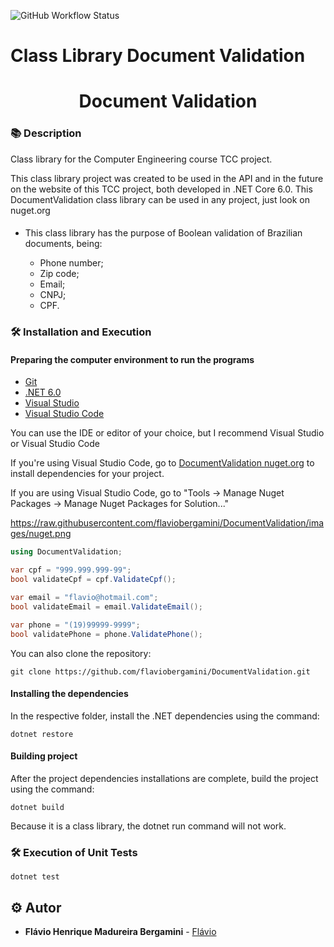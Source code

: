 ![GitHub Workflow Status](https://img.shields.io/github/workflow/status/flaviobergamini/DocumentValidation/main)

# Class Library Document Validation

<h1 align="center">Document Validation</h1>

### :books: Description

<p>Class library for the Computer Engineering course TCC project.</p>
<p>This class library project was created to be used in the API and in the future on the website of this TCC project, both developed in .NET Core 6.0. This DocumentValidation class library can be used in any project, just look on nuget.org</p>

####
- This class library has the purpose of Boolean validation of Brazilian documents, being:

  -  Phone number;
  -  Zip code;
  -  Email;
  -  CNPJ;
  -  CPF.


### :hammer_and_wrench: Installation and Execution
#### Preparing the computer environment to run the programs
- [Git](https://git-scm.com/)
- [.NET 6.0](https://dotnet.microsoft.com/en-us/download/dotnet/6.0)
- [Visual Studio](https://visualstudio.microsoft.com/pt-br/)
- [Visual Studio Code](https://github.com/Microsoft/vscode)

You can use the IDE or editor of your choice, but I recommend Visual Studio or Visual Studio Code

If you're using Visual Studio Code, go to [DocumentValidation nuget.org](https://www.nuget.org/packages/DocumentValidation/) to install dependencies for your project.

If you are using Visual Studio Code, go to "Tools -> Manage Nuget Packages -> Manage Nuget Packages for Solution..."

https://raw.githubusercontent.com/flaviobergamini/DocumentValidation/images/nuget.png

```csharp
using DocumentValidation;

var cpf = "999.999.999-99";
bool validateCpf = cpf.ValidateCpf();

var email = "flavio@hotmail.com";
bool validateEmail = email.ValidateEmail();

var phone = "(19)99999-9999";
bool validatePhone = phone.ValidatePhone();
```

You can also clone the repository:
```
git clone https://github.com/flaviobergamini/DocumentValidation.git
```

#### Installing the dependencies
In the respective folder, install the .NET dependencies using the command:
```
dotnet restore
```

#### Building project
After the project dependencies installations are complete, build the project using the command:
```
dotnet build
```
Because it is a class library, the dotnet run command will not work.

### :hammer_and_wrench: Execution of Unit Tests
```
dotnet test
```
## :gear: Autor

* **Flávio Henrique Madureira Bergamini** - [Flávio](https://github.com/flaviobergamini)
